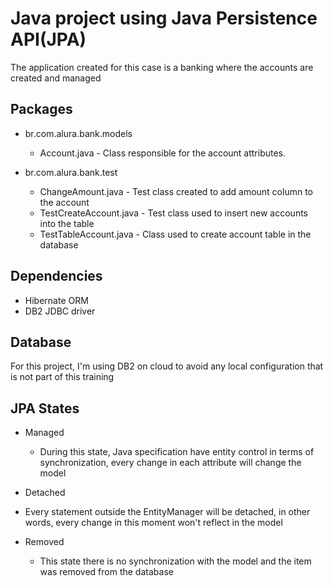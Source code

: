 # Java project using Java Persistence API(JPA)

The application created for this case is a banking where the accounts are created and managed

## Packages

- br.com.alura.bank.models
  - Account.java - Class responsible for the account attributes.
  
- br.com.alura.bank.test
  - ChangeAmount.java - Test class created to add amount column to the account
  - TestCreateAccount.java - Test class used to insert new accounts into the table
  - TestTableAccount.java - Class used to create account table in the database
  
## Dependencies

- Hibernate ORM
- DB2 JDBC driver

## Database

For this project, I'm using DB2 on cloud to avoid any local configuration that is not part of this training

## JPA States

- Managed
  - During this state, Java specification have entity control in terms of synchronization, every change in each attribute will change the model

- Detached
 - Every statement outside the EntityManager will be detached, in other words, every change in this moment won't reflect in the model
 
- Removed
  - This state there is no synchronization with the model and the item was removed from the database

 